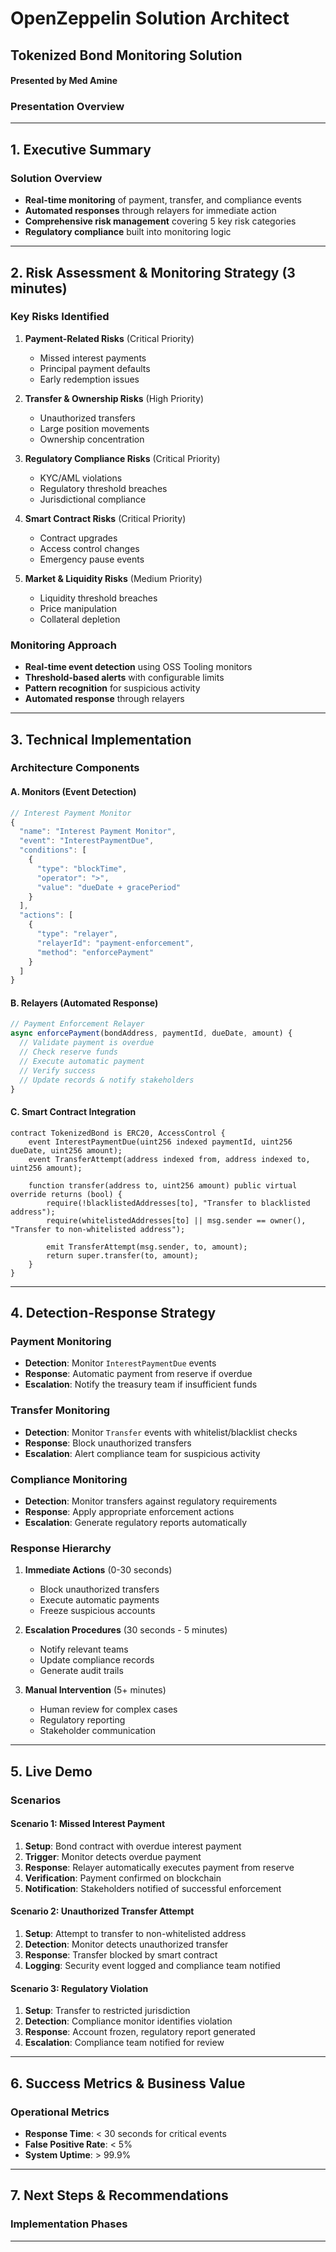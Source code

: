 # OpenZeppelin Solution Architect
## Tokenized Bond Monitoring Solution
#### Presented by Med Amine


### Presentation Overview 

---

## 1. Executive Summary

### Solution Overview
- **Real-time monitoring** of payment, transfer, and compliance events
- **Automated responses** through relayers for immediate action
- **Comprehensive risk management** covering 5 key risk categories
- **Regulatory compliance** built into monitoring logic

---

## 2. Risk Assessment & Monitoring Strategy (3 minutes)

### Key Risks Identified
1. **Payment-Related Risks** (Critical Priority)
   - Missed interest payments
   - Principal payment defaults
   - Early redemption issues

2. **Transfer & Ownership Risks** (High Priority)
   - Unauthorized transfers
   - Large position movements
   - Ownership concentration

3. **Regulatory Compliance Risks** (Critical Priority)
   - KYC/AML violations
   - Regulatory threshold breaches
   - Jurisdictional compliance

4. **Smart Contract Risks** (Critical Priority)
   - Contract upgrades
   - Access control changes
   - Emergency pause events

5. **Market & Liquidity Risks** (Medium Priority)
   - Liquidity threshold breaches
   - Price manipulation
   - Collateral depletion

### Monitoring Approach
- **Real-time event detection** using OSS Tooling monitors
- **Threshold-based alerts** with configurable limits
- **Pattern recognition** for suspicious activity
- **Automated response** through relayers

---

## 3. Technical Implementation 

### Architecture Components

#### A. Monitors (Event Detection)
```javascript
// Interest Payment Monitor
{
  "name": "Interest Payment Monitor",
  "event": "InterestPaymentDue",
  "conditions": [
    {
      "type": "blockTime",
      "operator": ">",
      "value": "dueDate + gracePeriod"
    }
  ],
  "actions": [
    {
      "type": "relayer",
      "relayerId": "payment-enforcement",
      "method": "enforcePayment"
    }
  ]
}
```

#### B. Relayers (Automated Response)
```javascript
// Payment Enforcement Relayer
async enforcePayment(bondAddress, paymentId, dueDate, amount) {
  // Validate payment is overdue
  // Check reserve funds
  // Execute automatic payment
  // Verify success
  // Update records & notify stakeholders
}
```

#### C. Smart Contract Integration 
```solidity
contract TokenizedBond is ERC20, AccessControl {
    event InterestPaymentDue(uint256 indexed paymentId, uint256 dueDate, uint256 amount);
    event TransferAttempt(address indexed from, address indexed to, uint256 amount);
    
    function transfer(address to, uint256 amount) public virtual override returns (bool) {
        require(!blacklistedAddresses[to], "Transfer to blacklisted address");
        require(whitelistedAddresses[to] || msg.sender == owner(), "Transfer to non-whitelisted address");
        
        emit TransferAttempt(msg.sender, to, amount);
        return super.transfer(to, amount);
    }
}
```

---

## 4. Detection-Response Strategy 

### Payment Monitoring
- **Detection**: Monitor `InterestPaymentDue` events
- **Response**: Automatic payment from reserve if overdue
- **Escalation**: Notify the treasury team if insufficient funds

### Transfer Monitoring
- **Detection**: Monitor `Transfer` events with whitelist/blacklist checks
- **Response**: Block unauthorized transfers
- **Escalation**: Alert compliance team for suspicious activity

### Compliance Monitoring
- **Detection**: Monitor transfers against regulatory requirements
- **Response**: Apply appropriate enforcement actions
- **Escalation**: Generate regulatory reports automatically

### Response Hierarchy
1. **Immediate Actions** (0-30 seconds)
   - Block unauthorized transfers
   - Execute automatic payments
   - Freeze suspicious accounts

2. **Escalation Procedures** (30 seconds - 5 minutes)
   - Notify relevant teams
   - Update compliance records
   - Generate audit trails

3. **Manual Intervention** (5+ minutes)
   - Human review for complex cases
   - Regulatory reporting
   - Stakeholder communication

---

## 5. Live Demo 

### Scenarios

#### Scenario 1: Missed Interest Payment
1. **Setup**: Bond contract with overdue interest payment
2. **Trigger**: Monitor detects overdue payment
3. **Response**: Relayer automatically executes payment from reserve
4. **Verification**: Payment confirmed on blockchain
5. **Notification**: Stakeholders notified of successful enforcement

#### Scenario 2: Unauthorized Transfer Attempt
1. **Setup**: Attempt to transfer to non-whitelisted address
2. **Detection**: Monitor detects unauthorized transfer
3. **Response**: Transfer blocked by smart contract
4. **Logging**: Security event logged and compliance team notified

#### Scenario 3: Regulatory Violation
1. **Setup**: Transfer to restricted jurisdiction
2. **Detection**: Compliance monitor identifies violation
3. **Response**: Account frozen, regulatory report generated
4. **Escalation**: Compliance team notified for review

---

## 6. Success Metrics & Business Value 

### Operational Metrics
- **Response Time**: < 30 seconds for critical events
- **False Positive Rate**: < 5%
- **System Uptime**: > 99.9%


---

## 7. Next Steps & Recommendations 

### Implementation Phases


---

